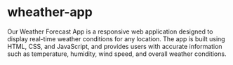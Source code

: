 # wheather-app
Our Weather Forecast App is a responsive web application designed to display real-time weather conditions for any location. The app is built using HTML, CSS, and JavaScript, and provides users with accurate information such as temperature, humidity, wind speed, and overall weather conditions.
